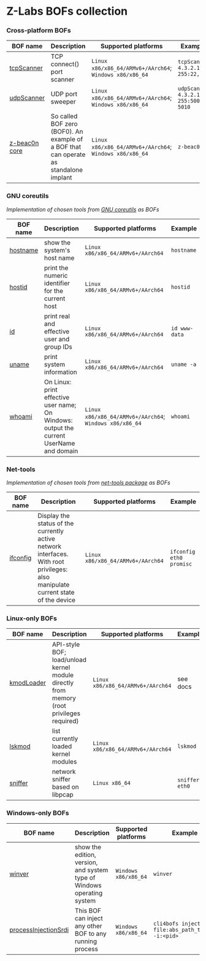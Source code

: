 # Z-Labs BOFs collection

### Cross-platform BOFs

| BOF name  | Description | Supported platforms | Example
| ------------- | ---------------------------------------------------- | --------------------------- | ------------------ |
| [tcpScanner](src/tcpScanner.zig)  | TCP connect() port scanner  | `Linux x86/x86_64/ARMv6+/AArch64`; `Windows x86/x86_64` | `tcpScanner 4.3.2.1-255:22,80` |
| [udpScanner](src/udpScanner.zig) | UDP port sweeper | `Linux x86/x86_64/ARMv6+/AArch64`; `Windows x86/x86_64` | `udpScanner 4.3.2.1-255:5000-5010` |
| [z-beac0n core](src/z-beac0n-core.zig) | So called BOF zero (BOF0). An example of a BOF that can operate as standalone implant | `Linux x86/x86_64/ARMv6+/AArch64`; `Windows x86/x86_64` | `z-beac0n` |

### GNU coreutils

*Implementation of chosen tools from [GNU coreutils](http://git.savannah.gnu.org/gitweb/?p=coreutils.git) as BOFs*

| BOF name  | Description | Supported platforms | Example
| ------------- | ---------------------------------------------------- | --------------------------- | ------------------ |
| [hostname](src/coreutils/hostname.zig) | show the system's host name | `Linux x86/x86_64/ARMv6+/AArch64` | `hostname` |
| [hostid](src/coreutils/hostid.zig) | print the numeric identifier for the current host | `Linux x86/x86_64/ARMv6+/AArch64` | `hostid` |
| [id](src/coreutils/id.zig) | print real and effective user and group IDs | `Linux x86/x86_64/ARMv6+/AArch64` | `id www-data` |
| [uname](src/coreutils/uname.zig) | print system information | `Linux x86/x86_64/ARMv6+/AArch64` | `uname -a` |
| [whoami](src/whoami.zig) | On Linux: print effective user name; On Windows: output the current UserName and domain | `Linux x86/x86_64/ARMv6+/AArch64`; `Windows x86/x86_64` | `whoami` |

### Net-tools

*Implementation of chosen tools from [net-tools package](https://salsa.debian.org/debian/net-tools) as BOFs*

| BOF name  | Description | Supported platforms | Example
| ------------- | ---------------------------------------------------- | --------------------------- | ------------------ |
| [ifconfig](src/net-tools/ifconfig.zig) | Display the status of the currently active network interfaces. With root privileges: also manipulate current state of the device | `Linux x86/x86_64/ARMv6+/AArch64` | `ifconfig eth0 promisc` |

### Linux-only BOFs

| BOF name  | Description | Supported platforms | Example
| ------------- | ---------------------------------------------------- | --------------------------- | ------------------ |
| [kmodLoader](src/kmodLoader.zig) | API-style BOF; load/unload kernel module directly from memory (root privileges required) | `Linux x86/x86_64/ARMv6+/AArch64` | see docs |
| [lskmod](src/lskmod.zig) | list currently loaded kernel modules | `Linux x86/x86_64/ARMv6+/AArch64` | `lskmod` |
| [sniffer](src/sniffer.c) | network sniffer based on libpcap | `Linux x86_64` | `sniffer eth0` |

### Windows-only BOFs

| BOF name  | Description | Supported platforms | Example
| ------------- | ---------------------------------------------------- | --------------------------- | ------------------ |
| [winver](src/wWinver.zig) | show the edition, version, and system type of Windows operating system | `Windows x86/x86_64` | `winver` |
| [processInjectionSrdi](src/wProcessInjectionSrdi.zig) | This BOF can inject any other BOF to any running process | `Windows x86/x86_64` | `cli4bofs inject file:abs_path_to_bof -i:<pid>` |
